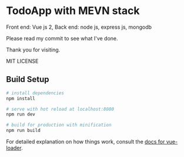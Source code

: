 # TodoApp with MEVN stack

Front end: Vue js 2, 
Back end: node js, express js, mongodb

Please read my commit to see what I've done.

Thank you for visiting.

MIT LICENSE

## Build Setup

``` bash
# install dependencies
npm install

# serve with hot reload at localhost:8080
npm run dev

# build for production with minification
npm run build
```

For detailed explanation on how things work, consult the [docs for vue-loader](http://vuejs.github.io/vue-loader).
